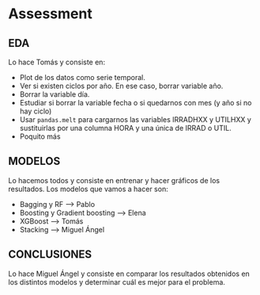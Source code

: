 # Assessment

## EDA

Lo hace Tomás y consiste en:

- Plot de los datos como serie temporal.
- Ver si existen ciclos por año. En ese caso, borrar variable año.
- Borrar la variable día.
- Estudiar si borrar la variable fecha o si quedarnos con mes (y año si no hay ciclo)
- Usar `pandas.melt` para cargarnos las variables IRRADHXX y UTILHXX y sustituirlas por una columna HORA y una única de IRRAD o UTIL.
- Poquito más

## MODELOS

Lo hacemos todos y consiste en entrenar y hacer gráficos de los resultados. Los modelos que vamos a hacer son:

- Bagging y RF --> Pablo
- Boosting y Gradient boosting --> Elena
- XGBoost --> Tomás
- Stacking --> Miguel Ángel

## CONCLUSIONES

Lo hace Miguel Ángel y consiste en comparar los resultados obtenidos en los distintos modelos y determinar cuál es mejor para el problema. 